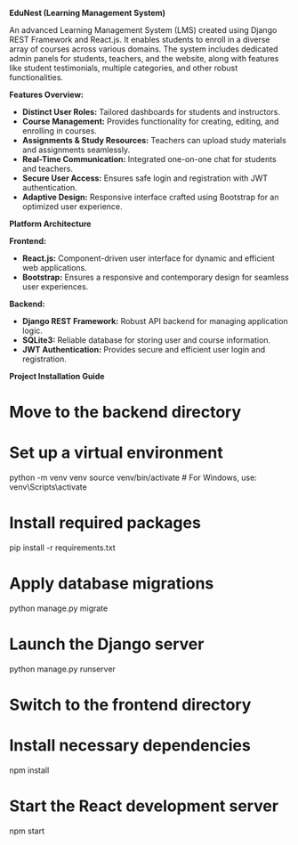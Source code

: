 **EduNest (Learning Management System)**

An advanced Learning Management System (LMS) created using Django REST Framework and React.js. It enables students to enroll in a diverse array of courses across various domains. The system includes dedicated admin panels for students, teachers, and the website, along with features like student testimonials, multiple categories, and other robust functionalities.

**Features Overview:**  
- **Distinct User Roles:** Tailored dashboards for students and instructors.  
- **Course Management:** Provides functionality for creating, editing, and enrolling in courses.  
- **Assignments & Study Resources:** Teachers can upload study materials and assignments seamlessly.  
- **Real-Time Communication:** Integrated one-on-one chat for students and teachers.  
- **Secure User Access:** Ensures safe login and registration with JWT authentication.  
- **Adaptive Design:** Responsive interface crafted using Bootstrap for an optimized user experience.

**Platform Architecture**

**Frontend:**  
- **React.js:** Component-driven user interface for dynamic and efficient web applications.  
- **Bootstrap:** Ensures a responsive and contemporary design for seamless user experiences.  

**Backend:**  
- **Django REST Framework:** Robust API backend for managing application logic.  
- **SQLite3:** Reliable database for storing user and course information.  
- **JWT Authentication:** Provides secure and efficient user login and registration.

**Project Installation Guide**

# Move to the backend directory

# Set up a virtual environment
python -m venv venv
source venv/bin/activate  # For Windows, use: venv\Scripts\activate

# Install required packages
pip install -r requirements.txt

# Apply database migrations
python manage.py migrate

# Launch the Django server
python manage.py runserver

# Switch to the frontend directory

# Install necessary dependencies
npm install

# Start the React development server
npm start
